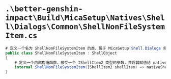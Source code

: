 # `.\better-genshin-impact\Build\MicaSetup\Natives\Shell\Dialogs\Common\ShellNonFileSystemItem.cs`

```cs
# 定义一个名为 ShellNonFileSystemItem 的类，属于 MicaSetup.Shell.Dialogs 命名空间
public class ShellNonFileSystemItem : ShellObject
{
    # 定义一个内部构造函数，接受一个 IShellItem2 类型的参数，并将其赋值给 nativeShellItem 字段
    internal ShellNonFileSystemItem(IShellItem2 shellItem) => nativeShellItem = shellItem;
}
```